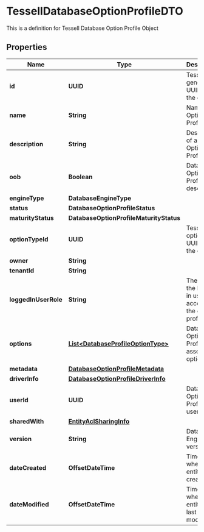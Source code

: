 

# TessellDatabaseOptionProfileDTO

This is a definition for Tessell Database Option Profile Object

## Properties

Name | Type | Description | Notes
------------ | ------------- | ------------- | -------------
**id** | **UUID** | Tessell generated UUID for the entity |  [optional]
**name** | **String** | Name of an Options Profile | 
**description** | **String** | Description of an Options Profile |  [optional]
**oob** | **Boolean** | Database Option Profile description |  [optional]
**engineType** | **DatabaseEngineType** |  | 
**status** | **DatabaseOptionProfileStatus** |  |  [optional]
**maturityStatus** | **DatabaseOptionProfileMaturityStatus** |  |  [optional]
**optionTypeId** | **UUID** | Tessell option type UUID for the entity |  [optional]
**owner** | **String** |  |  [optional]
**tenantId** | **String** |  |  [optional]
**loggedInUserRole** | **String** | The role of the logged in user for accessing the db profile |  [optional]
**options** | [**List&lt;DatabaseProfileOptionType&gt;**](DatabaseProfileOptionType.md) | Database Option Profile&#39;s associated options | 
**metadata** | [**DatabaseOptionProfileMetadata**](DatabaseOptionProfileMetadata.md) |  |  [optional]
**driverInfo** | [**DatabaseOptionProfileDriverInfo**](DatabaseOptionProfileDriverInfo.md) |  |  [optional]
**userId** | **UUID** | Database Option Profile&#39;s user id |  [optional]
**sharedWith** | [**EntityAclSharingInfo**](EntityAclSharingInfo.md) |  |  [optional]
**version** | **String** | Database Engine version | 
**dateCreated** | **OffsetDateTime** | Timestamp when the entity was created |  [optional]
**dateModified** | **OffsetDateTime** | Timestamp when the entity was last modified |  [optional]



